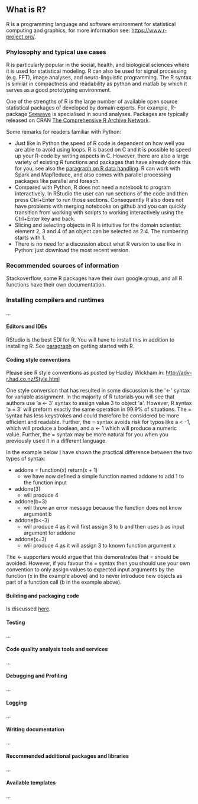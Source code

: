 ## What is R?
R is a programming language and software environment for statistical computing and graphics, for more information see: https://www.r-project.org/.

### Phylosophy and typical use cases
R is particularly popular in the social, health, and biological sciences where it is used for statistical modeling. R can also be used for signal processing (e.g. FFT), image analyses, and neuro-linguistic programming. The R syntax is similar in compactness and readability as python and matlab by which it serves as a good prototyping environment.

One of the strengths of R is the large number of available open source statistical packages of developed by domain experts. For example, R-package [Seewave](http://rug.mnhn.fr/seewave/) is specialised in sound analyses. Packages are typically released on CRAN [The Comprehensive R Archive Network](http://cran.r-project.org).

Some remarks for readers familiar with Python:
* Just like in Python the speed of R code is dependent on how well you are able to avoid using loops. R is based on C and it is possible to speed up your R-code by writing aspects in C. However, there are also a large variety of existing R functions and packages that have already done this for you, see also the [paragraph on R data handling](./r-subsections/rdata_handling.md).  R can work with Spark and MapReduce, and also comes with parallel processing packages like parallel and foreach.
* Compared with Python, R does not need a notebook to program interactively. In RStudio the user can run sections of the code and then press Ctrl+Enter to run those sections. Consequently R also does not have problems with merging notebooks on github and you can quickly transition from working with scripts to working interactively using the Ctrl+Enter key and back.
* Slicing and selecting objects in R is intuitive for the domain scientist: element 2, 3 and 4 of an object can be selected as 2:4. The numbering starts with 1.
* There is no need for a discussion about what R version to use like in Python: just download the most recent version.

### Recommended sources of information
Stackoverflow, some R packages have their own google.group, and all R functions have their own documentation. 

### Installing compilers and runtimes
...

#### Editors and IDEs
RStudio is the best EDI for R. You will have to install this in addition to installing R. See [paragraph](./r-subsections/rgettingstarted.md) on getting started with R.

#### Coding style conventions
Please see R style conventions as posted by Hadley Wickham in: http://adv-r.had.co.nz/Style.html

One style conversion that has resulted in some discussion is the '<-' syntax for variable assignment. In the majority of R tutorials you will see that authors use 'a <- 3' syntax to assign value 3 to object 'a'. However, R syntax 'a = 3' will preform exactly the same operation in 99.9% of situations. The = syntax has less keystrokes and could therefore be considered be more efficient and readable. Further, the = syntax avoids risk for typos like a < -1, which will produce a boolean, and a <- 1 which will produce a numeric value. Further, the = syntax may be more natural for you when you previously used it in a different language.

In the example below I have shown the practical difference between the two types of syntax:
- addone = function(x) return(x + 1)
  - we have now defined a simple function named addone to add 1 to the function input
- addone(3)
  - will produce 4
- addone(b=3)
  - will throw an error message because the function does not know argument b
- addone(b<-3)
  - will produce 4 as it will first assign 3 to b and then uses b as input argument for addone
- addone(x=3)
  - will produce 4 as it will assign 3 to known function argument x

The <- supporters would argue that this demonstrates that = should be avoided. However, if you favour the = syntax then you should use your own convention to only assign values to expected input arguments by the function (x in the example above) and to never introduce new objects as part of a function call (b in the example above).

#### Building and packaging code 
Is discussed [here](./r-subsections/writting_packages_and_documentation.md).

#### Testing
...
#### Code quality analysis tools and services
...
#### Debugging and Profiling
...
#### Logging
...
#### Writing documentation
...
#### Recommended additional packages and libraries
...
#### Available templates
...

